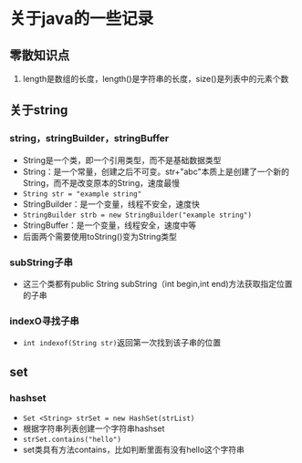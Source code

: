 # 关于java的一些记录
## 零散知识点
1. length是数组的长度，length()是字符串的长度，size()是列表中的元素个数
## 关于string
### string，stringBuilder，stringBuffer
- String是一个类，即一个引用类型，而不是基础数据类型
- String：是一个常量，创建之后不可变。str+"abc"本质上是创建了一个新的String，而不是改变原本的String，速度最慢
- `String str = "example string"`
- StringBuilder：是一个变量，线程不安全，速度快
- `StringBuilder strb = new StringBuilder("example string")`
- StringBuffer：是一个变量，线程安全，速度中等
- 后面两个需要使用toString()变为String类型
### subString子串
- 这三个类都有public String subString（int begin,int end)方法获取指定位置的子串
### indexO寻找子串
- `int indexof(String str)`返回第一次找到该子串的位置
## set
### hashset
- `Set <String> strSet = new HashSet(strList)`
- 根据字符串列表创建一个字符串hashset
- `strSet.contains("hello")`
- set类具有方法contains，比如判断里面有没有hello这个字符串